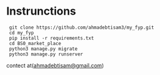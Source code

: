 # Instrunctions

```
 git clone https://github.com/ahmadebtisam3/my_fyp.git
 cd my_fyp
 pip install -r requirements.txt
 cd BS0_market_place
 python3 manage.py migrate
 python3 manage.py runserver 
```
contect at(ahmadebtisam@gmail.com)
